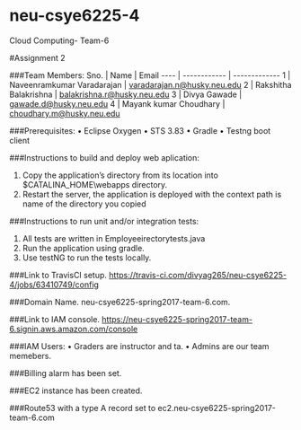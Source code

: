 # neu-csye6225-4
Cloud Computing- Team-6

#Assignment 2

###Team Members:
Sno. | Name | Email
---- | ------------ | -------------
1 | Naveenramkumar Varadarajan | varadarajan.n@husky.neu.edu
2 | Rakshitha Balakrishna | balakrishna.r@husky.neu.edu
3 | Divya Gawade | gawade.d@husky.neu.edu
4 | Mayank kumar Choudhary | choudhary.m@husky.neu.edu

###Prerequisites:
•	Eclipse Oxygen
•	STS 3.83
•	Gradle
•	Testng boot client

###Instructions to build and deploy web aplication:
1.	Copy the application’s directory from its location into $CATALINA_HOME\webapps directory.
2.	Restart the server, the application is deployed with the context path is name of the directory you copied

###Instructions to run unit and/or integration tests:
1.	All tests are written in Employeeirectorytests.java
2.	Run the application using gradle.
3.	Use testNG to run the tests locally.

###Link to TravisCI setup.
https://travis-ci.com/divyag265/neu-csye6225-4/jobs/63410749/config


###Domain Name.
neu-csye6225-spring2017-team-6.com.


###Link to IAM console.
https://neu-csye6225-spring2017-team-6.signin.aws.amazon.com/console

###IAM Users:
•	Graders are instructor and ta.
•	Admins are our team memebers.

###Billing alarm has been set.

###EC2 instance has been created.

###Route53 with a type A record set to ec2.neu-csye6225-spring2017-team-6.com
